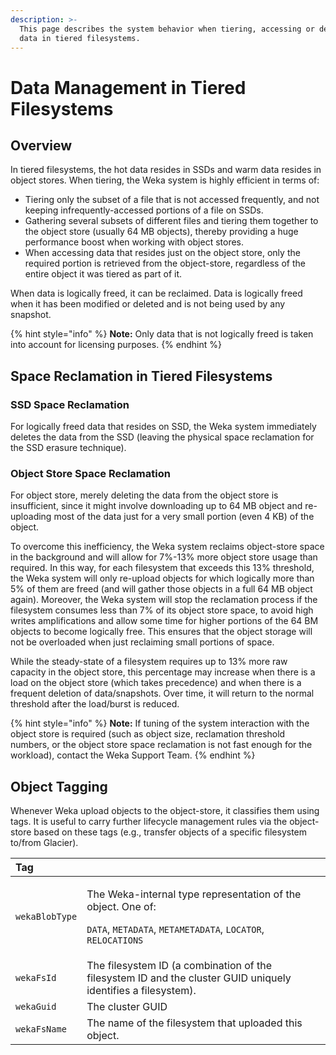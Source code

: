 ```yaml
---
description: >-
  This page describes the system behavior when tiering, accessing or deleting
  data in tiered filesystems.
---
```


# Data Management in Tiered Filesystems

## Overview

In tiered filesystems, the hot data resides in SSDs and warm data resides in object stores. When tiering, the Weka system is highly efficient in terms of:

* Tiering only the subset of a file that is not accessed frequently, and not keeping infrequently-accessed portions of a file on SSDs.
* Gathering several subsets of different files and tiering them together to the object store \(usually 64 MB objects\), thereby providing a huge performance boost when working with object stores.
* When accessing data that resides just on the object store, only the required portion is retrieved from the object-store, regardless of the entire object it was tiered as part of it.

When data is logically freed, it can be reclaimed. Data is logically freed when it has been modified or deleted and is not being used by any snapshot.

{% hint style="info" %}
**Note:** Only data that is not logically freed is taken into account for licensing purposes.
{% endhint %}

## Space Reclamation in Tiered Filesystems

### SSD Space Reclamation

For logically freed data that resides on SSD, the Weka system immediately deletes the data from the SSD \(leaving the physical space reclamation for the SSD erasure technique\).

### Object Store Space Reclamation

For object store, merely deleting the data from the object store is insufficient, since it might involve downloading up to 64 MB object and re-uploading most of the data just for a very small portion \(even 4 KB\) of the object.

To overcome this inefficiency, the Weka system reclaims object-store space in the background and will allow for 7%-13% more object store usage than required. In this way, for each filesystem that exceeds this 13% threshold, the Weka system will only re-upload objects for which logically more than 5% of them are freed \(and will gather those objects in a full 64 MB object again\). Moreover, the Weka system will stop the reclamation process if the filesystem consumes less than 7% of its object store space, to avoid high writes amplifications and allow some time for higher portions of the 64 BM objects to become logically free. This ensures that the object storage will not be overloaded when just reclaiming small portions of space.

While the steady-state of a filesystem requires up to 13% more raw capacity in the object store, this percentage may increase when there is a load on the object store \(which takes precedence\) and when there is a frequent deletion of data/snapshots. Over time, it will return to the normal threshold after the load/burst is reduced.

{% hint style="info" %}
**Note:** If tuning of the system interaction with the object store is required \(such as object size, reclamation threshold numbers, or the object store space reclamation is not fast enough for the workload\), contact the Weka Support Team.
{% endhint %}

## Object Tagging

Whenever Weka upload objects to the object-store, it classifies them using tags. It is useful to carry further lifecycle management rules via the object-store based on these tags \(e.g., transfer objects of a specific filesystem to/from Glacier\).

<table>
  <thead>
    <tr>
      <th style="text-align:left">Tag</th>
      <th style="text-align:left"></th>
    </tr>
  </thead>
  <tbody>
    <tr>
      <td style="text-align:left"><code>wekaBlobType</code>
      </td>
      <td style="text-align:left">
        <p>The Weka-internal type representation of the object. One of:</p>
        <p><code>DATA</code>, <code>METADATA</code>, <code>METAMETADATA</code>, <code>LOCATOR</code>, <code>RELOCATIONS</code>
        </p>
      </td>
    </tr>
    <tr>
      <td style="text-align:left"><code>wekaFsId</code>
      </td>
      <td style="text-align:left">The filesystem ID (a combination of the filesystem ID and the cluster
        GUID uniquely identifies a filesystem).</td>
    </tr>
    <tr>
      <td style="text-align:left"><code>wekaGuid</code>
      </td>
      <td style="text-align:left">The cluster GUID</td>
    </tr>
    <tr>
      <td style="text-align:left"><code>wekaFsName</code>
      </td>
      <td style="text-align:left">The name of the filesystem that uploaded this object.</td>
    </tr>
  </tbody>
</table>

